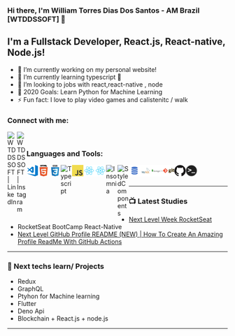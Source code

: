 ### Hi there, I'm William Torres Dias Dos Santos  - AM Brazil [WTDDSSOFT] 👋

## I'm a Fullstack Developer, React.js, React-native, Node.js!

- 🔭 I’m currently working on my personal website!
- 🌱 I’m currently learning typescript 🤣
- 👯 I’m looking to jobs with react,react-native , node
- 🥅 2020 Goals: Learn Python for Machine Learning 
- ⚡ Fun fact: I love to play video games and calistenitc / walk

### Connect with me:

[<img align="left" alt="WTDDSSOFT | LinkedIn" width="22px" src="https://cdn.jsdelivr.net/npm/simple-icons@v3/icons/linkedin.svg" />][linkedin]
[<img align="left" alt="WTDDSSOFT | Instagram" width="22px" src="https://cdn.jsdelivr.net/npm/simple-icons@v3/icons/instagram.svg" />][instagram]

<br />

### Languages and Tools:

<img align="left" alt="Visual Studio Code" width="26px" src="https://raw.githubusercontent.com/github/explore/80688e429a7d4ef2fca1e82350fe8e3517d3494d/topics/visual-studio-code/visual-studio-code.png" />
<img align="left" alt="HTML5" width="26px" src="https://raw.githubusercontent.com/github/explore/80688e429a7d4ef2fca1e82350fe8e3517d3494d/topics/html/html.png" />
<img align="left" alt="CSS3" width="26px" src="https://raw.githubusercontent.com/github/explore/80688e429a7d4ef2fca1e82350fe8e3517d3494d/topics/css/css.png" />
<img align="left" alt="Typescript" width="26px" src="https://raw.githubusercontent.com/remojansen/logo.ts/master/ts.png" />
<img align="left" alt="JavaScript" width="26px" src="https://raw.githubusercontent.com/github/explore/80688e429a7d4ef2fca1e82350fe8e3517d3494d/topics/javascript/javascript.png" />
<img align="left" alt="React" width="26px" src="https://raw.githubusercontent.com/github/explore/80688e429a7d4ef2fca1e82350fe8e3517d3494d/topics/react/react.png" />
<img align="left" alt="ReactNative" width="26px" src="https://raw.githubusercontent.com/github/explore/80688e429a7d4ef2fca1e82350fe8e3517d3494d/topics/react/react.png" />
<img align="left" alt="Insomnia" width="26px" src="https://twitter.com/GetInsomnia/photo" />
<img align="left" alt="StyledComponents" width="26px" src="https://styled-components.com/logo.png />
<img align="left" alt="Node.js" width="26px" src="https://raw.githubusercontent.com/github/explore/80688e429a7d4ef2fca1e82350fe8e3517d3494d/topics/nodejs/nodejs.png" />
<img align="left" alt="SQL" width="26px" src="https://raw.githubusercontent.com/github/explore/80688e429a7d4ef2fca1e82350fe8e3517d3494d/topics/sql/sql.png" />
<img align="left" alt="MySQL" width="26px" src="https://raw.githubusercontent.com/github/explore/80688e429a7d4ef2fca1e82350fe8e3517d3494d/topics/mysql/mysql.png" />
<img align="left" alt="MongoDB" width="26px" src="https://raw.githubusercontent.com/github/explore/80688e429a7d4ef2fca1e82350fe8e3517d3494d/topics/mongodb/mongodb.png" />
<img align="left" alt="Git" width="26px" src="https://raw.githubusercontent.com/github/explore/80688e429a7d4ef2fca1e82350fe8e3517d3494d/topics/git/git.png" />
<img align="left" alt="GitHub" width="26px" src="https://raw.githubusercontent.com/github/explore/78df643247d429f6cc873026c0622819ad797942/topics/github/github.png" />
<img align="left" alt="HTML5" width="26px" src="https://raw.githubusercontent.com/github/explore/80688e429a7d4ef2fca1e82350fe8e3517d3494d/topics/terminal/terminal.png" />

<br />
<br />

---

### 📺 Latest Studies

<!-- YOUTUBE:START -->

- [Next  Level Week RocketSeat](https://nextlevelweek.com/episodios/omnistack/5/edicao/2)
- RocketSeat BootCamp React-Native
- [Next Level GitHub Profile README (NEW) | How To Create An Amazing Profile ReadMe With GitHub Actions
](https://www.youtube.com/watch?v=ECuqb5Tv9qI&t=112s)
<!-- YOUTUBE:END -->

---

### 📕 Next techs learn/ Projects

<!-- BLOG-POST-LIST:START -->

- Redux
- GraphQL
- Ptyhon for Machine learning
- Flutter
- Deno Api
- Blockchain + React.js + node.js
<!-- BLOG-POST-LIST:END -->

---


[instagram]: https://www.instagram.com/willtddsantos/
[linkedin]: https://www.linkedin.com/in/william-torres-dias-dos-santos-b00604107/

